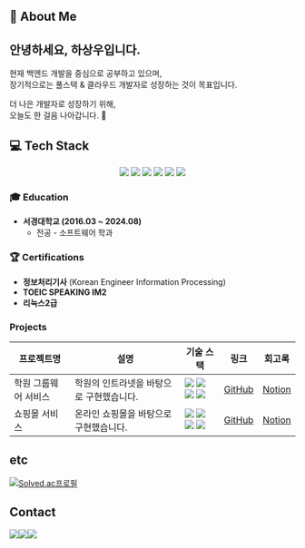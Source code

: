## 🚀 About Me
## 안녕하세요, 하상우입니다.  

현재 백엔드 개발을 중심으로 공부하고 있으며,  
장기적으로는 풀스택 & 클라우드 개발자로 성장하는 것이 목표입니다.  

더 나은 개발자로 성장하기 위해,  
오늘도 한 걸음 나아갑니다. 🚀  
## 💻 Tech Stack  

<p align="center">
  <img src="https://img.shields.io/badge/Java-F89820?style=for-the-badge&logo=openjdk&logoColor=white">
  <img src="https://img.shields.io/badge/Spring-6DB33F?style=for-the-badge&logo=spring&logoColor=white">
  <img src="https://img.shields.io/badge/Spring%20Boot-6DB33F?style=for-the-badge&logo=springboot&logoColor=white">
  <img src="https://img.shields.io/badge/MyBatis-DC382D?style=for-the-badge&logo=databricks&logoColor=white">
  <img src="https://img.shields.io/badge/MySQL-005C84?style=for-the-badge&logo=mysql&logoColor=white">
  <img src="https://img.shields.io/badge/AWS-FF9900?style=for-the-badge&logo=amazonaws&logoColor=white"> 
</p>


### 🎓 Education
- **서경대학교 (2016.03 ~ 2024.08)**  
  - 전공 - 소프트웨어 학과

### 🏆 Certifications  
- **정보처리기사** (Korean Engineer Information Processing)  
- **TOEIC SPEAKING  IM2** 
- **리눅스2급**

### Projects

| 프로젝트명     | 설명                                         | 기술 스택 | 링크 | 회고록|
|----------------|----------------------------------------------|-----------|-------|-------|
| 학원 그룹웨어 서비스 | 학원의 인트라넷을 바탕으로 구현했습니다. |  <img src="https://img.shields.io/badge/Java-007396?style=flat&logo=OpenJDK&logoColor=white"/>  <img src="https://img.shields.io/badge/Spring%20Boot-6DB33F?style=flat&logo=Spring%20Boot&logoColor=white"/>  <img src="https://img.shields.io/badge/MySQL-4479A1?style=flat&logo=MySQL&logoColor=white"/>  <img src="https://img.shields.io/badge/JavaScript-F7DF1E?style=flat&logo=JavaScript&logoColor=black"/> |  [GitHub](https://github.com/gd86-academy/academy) |[Notion](https://www.notion.so/19e659dba61480879f51cbde489cb26e)|
| 쇼핑몰 서비스 | 온라인 쇼핑몰을 바탕으로 구현했습니다. | <img src="https://img.shields.io/badge/Java-007396?style=flat&logo=OpenJDK&logoColor=white"/>  <img src="https://img.shields.io/badge/MyBatis-4479A1?style=flat&logo=MyBatis&logoColor=white"/>  <img src="https://img.shields.io/badge/Bootstrap-7952B3?style=flat&logo=Bootstrap&logoColor=white"/>  <img src="https://img.shields.io/badge/Spring%20Boot-6DB33F?style=flat&logo=Spring%20Boot&logoColor=white"/>| [GitHub](https://github.com/hsw52233/shoppingMall) |[Notion](https://www.notion.so/19e659dba61480729347cb3c9aed653d)|




## etc

[![Solved.ac프로필](http://mazassumnida.wtf/api/v2/generate_badge?boj=hsw52233)](https://solved.ac/profile/hsw52233)

## Contact
<a href="https://exultant-aunt-1e4.notion.site/About-Me-199659dba614809294cedf1c4f76b5de"><img src="https://img.shields.io/badge/Notion-003C8F?style=flat&logo=notion&logoColor=white"/></a><a href="mailto:hsw52233@gmail.com"><img src="https://img.shields.io/badge/GMail-FF4747?style=flat&logo=gmail&logoColor=white"/></a><a href="mailto:hsw522@naver.com"><img src="https://img.shields.io/badge/Naver-03C75E?style=flat&logo=naver&logoColor=white"/></a>








